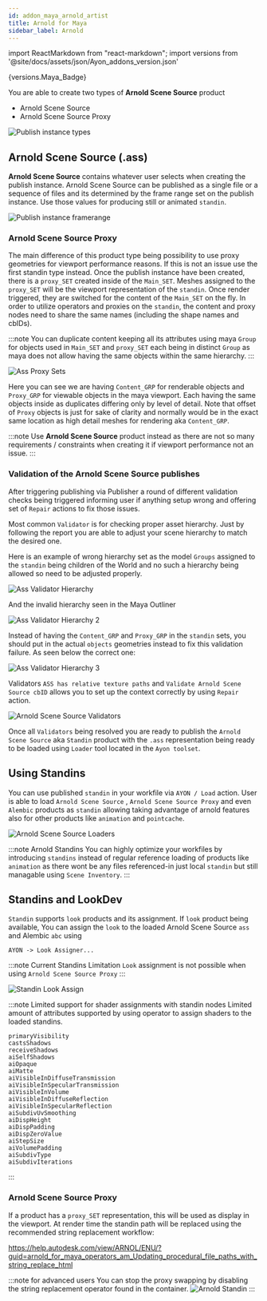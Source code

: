 ```yaml
---
id: addon_maya_arnold_artist
title: Arnold for Maya
sidebar_label: Arnold
---
```


import ReactMarkdown from "react-markdown";
import versions from '@site/docs/assets/json/Ayon_addons_version.json'

<ReactMarkdown>
{versions.Maya_Badge}
</ReactMarkdown>

You are able to create two types of **Arnold Scene Source** product

- Arnold Scene Source
- Arnold Scene Source Proxy

![Publish instance types](assets/maya/artist/ass_publish_types.png)

## Arnold Scene Source (.ass)
**Arnold Scene Source** contains whatever user selects when creating the publish instance. Arnold Scene Source can be published as a single file or a sequence of files and its determined by the frame range set on the publish instance. Use those values for producing still or animated `standin`.

![Publish instance framerange](assets/maya/artist/ass_publish_framerange.png)

### Arnold Scene Source Proxy
The main difference of this product type being possibility to use proxy geometries for viewport performance reasons. If this is not an issue use the first standin type instead.
Once the publish instance have been created, there is a `proxy_SET` created inside of the `Main_SET`. Meshes assigned to the `proxy_SET` will be the viewport representation of the `standin`. Once render triggered, they are switched for the content of the `Main_SET` on the fly.
In order to utilize operators and proxies on the `standin`, the content and proxy nodes need to share the same names (including the shape names
and cbIDs).

:::note 
You can duplicate content keeping all its attributes using maya `Group` for objects used in `Main_SET` and `proxy_SET` each being in distinct `Group` as maya does not allow having the same objects within the same hierarchy.
:::

![Ass Proxy Sets](assets/maya/artist/ass_proxy_sets.gif)

Here you can see we are having `Content_GRP` for renderable objects and `Proxy_GRP` for viewable objects in the maya viewport. Each having the same objects inside as duplicates differing only by level of detail. Note that offset of `Proxy` objects is just for sake of clarity and normally would be in the exact same location as high detail meshes for rendering aka `Content_GRP`.

:::note 
Use **Arnold Scene Source** product instead as there are not so many requirements / constraints when creating it if viewport performance not an issue.
:::

### Validation of the Arnold Scene Source publishes

After triggering publishing via Publisher a round of different validation checks being triggered informing user if anything setup wrong and offering set of `Repair` actions to fix those issues.

Most common `Validator` is for checking proper asset hierarchy. Just by following the report you are able to adjust your scene hierarchy to match the desired one.

Here is an example of wrong hierarchy set as the model `Groups` assigned to the `standin` being children of the World and no such a hierarchy being allowed so need to be adjusted properly.

![Ass Validator Hierarchy](assets/maya/artist/ass_validator_hierarchy.png)

And the invalid hierarchy seen in the Maya Outliner

![Ass Validator Hierarchy 2](assets/maya/artist/ass_validator_hierarchy2.png)

Instead of having the `Content_GRP` and `Proxy_GRP` in the `standin` sets, you should put in the actual `objects` geometries instead to fix this validation failure. As seen below the correct one:

![Ass Validator Hierarchy 3](assets/maya/artist/ass_validator_hierarchy3.png)


Validators `ASS has relative texture paths` and `Validate Arnold Scene Source cbID` allows you to set up
the context correctly by using `Repair` action.

![Arnold Scene Source Validators](assets/maya/artist/validators_ass_family.png)

Once all `Validators` being resolved you are ready to publish the `Arnold Scene Source` aka `Standin` product with the `.ass` representation being ready to be loaded using `Loader` tool located in the `Ayon toolset`. 

## Using Standins

You can use published `standin` in your workfile via `AYON / Load` action. User is able to load `Arnold Scene Source` , `Arnold Scene Source Proxy` and even `Alembic` products as `standin` allowing taking advantage of arnold features also for other products like `animation` and `pointcache`.

![Arnold Scene Source Loaders](assets/maya/artist/ass_loader.gif)

:::note Arnold Standins
You can highly optimize your workfiles by introducing `standins` instead of regular reference loading of products like `animation` as there wont be any files referenced-in just local `standin` but still managable using `Scene Inventory`.
:::

## Standins and LookDev
`Standin` supports `look` products and its assignment. If `look` product being available, You can assign the `look` to the loaded Arnold Scene Source `ass` and Alembic `abc` using 

`AYON -> Look Assigner...`

:::note Current Standins Limitation
`Look` assignment is not possible when using `Arnold Scene Source Proxy`
:::

![Standin Look Assign](assets/maya/artist/ass_look_assign.gif)

:::note Limited support for shader assignments with standin nodes
Limited amount of attributes supported by using operator to assign shaders to the loaded standins.

```
primaryVisibility
castsShadows
receiveShadows
aiSelfShadows
aiOpaque
aiMatte
aiVisibleInDiffuseTransmission
aiVisibleInSpecularTransmission
aiVisibleInVolume
aiVisibleInDiffuseReflection
aiVisibleInSpecularReflection
aiSubdivUvSmoothing
aiDispHeight
aiDispPadding
aiDispZeroValue
aiStepSize
aiVolumePadding
aiSubdivType
aiSubdivIterations
```
:::

### Arnold Scene Source Proxy
If a product has a `proxy_SET` representation, this will be used as display in the viewport. At render time the standin path will be replaced using the recommended string replacement workflow:

https://help.autodesk.com/view/ARNOL/ENU/?guid=arnold_for_maya_operators_am_Updating_procedural_file_paths_with_string_replace_html

:::note for advanced users
You can stop the proxy swapping by disabling the string replacement operator found in the container.
![Arnold Standin](assets/maya/artist/arnold_standin.png)
:::
